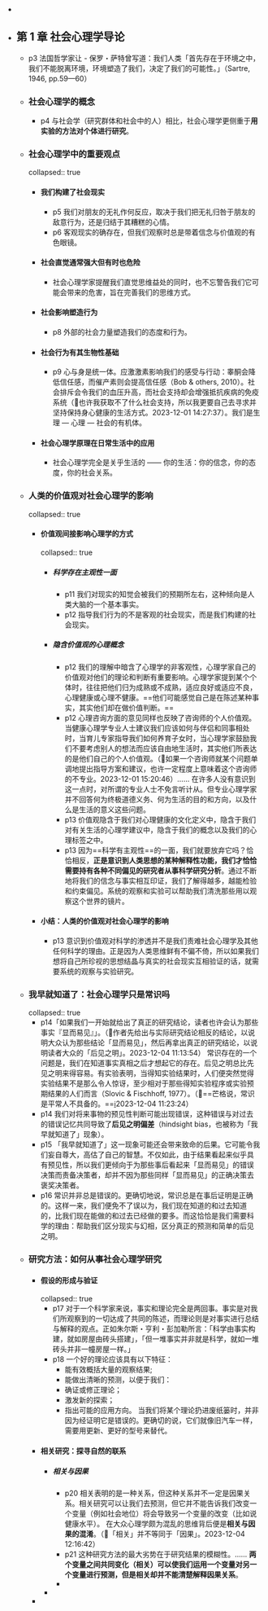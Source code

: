 -
- ## 第 1 章 社会心理学导论
	- p3 法国哲学家让 - 保罗・萨特曾写道：我们人类「首先存在于环境之中，我们不能脱离环境，环境塑造了我们，决定了我们的可能性。」（Sartre, 1946, pp.59—60）
	- ### 社会心理学的概念
		- p4 与社会学（研究群体和社会中的人）相比，社会心理学更侧重于**用实验的方法对个体进行研究**。
	- ### 社会心理学中的重要观点
	  collapsed:: true
		- #### 我们构建了社会现实
			- p5 我们对朋友的无礼作何反应，取决于我们把无礼归咎于朋友的敌意行为，还是归结于其糟糕的心情。
			- p6 客观现实的确存在，但我们观察时总是带着信念与价值观的有色眼镜。
		- #### 社会直觉通常强大但有时也危险
			- 社会心理学家提醒我们直觉思维益处的同时，也不忘警告我们它可能会带来的危害，旨在完善我们的思维方式。
		- #### 社会影响塑造行为
			- p8 外部的社会力量塑造我们的态度和行为。
		- #### 社会行为有其生物性基础
			- p9 心与身是统一体。应激激素影响我们的感受与行动：睾酮会降低信任感，而催产素则会提高信任感（Bob & others, 2010）。社会排斥会令我们的血压升高，而社会支持却会增强抵抗疾病的免疫系统（🤔也许我获取不了什么社会支持，所以我更要自己去寻求并坚持保持身心健康的生活方式。2023-12-01 14:27:37）。我们是生理 — 心理 — 社会的有机体。
		- #### 社会心理学原理在日常生活中的应用
			- 社会心理学完全是关乎生活的 —— 你的生活：你的信念，你的态度，你的社会关系。
	- ### 人类的价值观对社会心理学的影响
	  collapsed:: true
		- #### 价值观间接影响心理学的方式
		  collapsed:: true
			- ##### 科学存在主观性一面
				- p11 我们对现实的知觉会被我们的预期所左右，这种倾向是人类大脑的一个基本事实。
				- p12 指导我们行为的不是客观的社会现实，而是我们构建的社会现实。
			- ##### 隐含价值观的心理概念
				- p12 我们的理解中暗含了心理学的非客观性，心理学家自己的价值观对他们的理论和判断有重要影响。心理学家提到某个个体时，往往把他们归为成熟或不成熟，适应良好或适应不良，心理健康或心理不健康。==他们可能感觉自己是在陈述某种事实，其实他们却在做价值判断。==
				- p12 心理咨询方面的意见同样也反映了咨询师的个人价值观。当健康心理学专业人士建议我们应该如何与伴侣和同事相处时，当育儿专家指导我们如何养育子女时，当心理学家鼓励我们不要考虑别人的想法而应该自由地生活时，其实他们所表达的是他们自己的个人价值观。（🤔如果一个咨询师就某个问题单调地提出指导方案和建议，也许一定程度上意味着这个咨询师的不专业。2023-12-01 15:20:46）…… 在许多人没有意识到这一点时，对所谓的专业人士不免言听计从。但专业心理学家并不回答何为终极道德义务、何为生活的目的和方向，以及什么是生活的意义这些问题。
				- p13 价值观隐含于我们对心理健康的文化定义中，隐含于我们对有关生活的心理学建议中，隐含于我们的概念以及我们的心理标签之中。
				- p13 因为==科学有主观性==的一面，我们就要放弃它吗？恰恰相反，**正是意识到人类思想的某种解释性功能，我们才恰恰需要持有各种不同偏见的研究者从事科学研究分析**。通过不断地将我们的信念与事实相互印证，我们了解得越多，越能检验和约束偏见。系统的观察和实验可以帮助我们清洗那些用以观察这个世界的镜片。
		- #### 小结：人类的价值观对社会心理学的影响
			- p13 意识到价值观对科学的渗透并不是我们责难社会心理学及其他任何科学的理由。正是因为人类思维鲜有不偏不倚，所以如果我们想将自己所珍视的思想结晶与真实的社会现实互相验证的话，就需要系统的观察与实验研究。
	- ### 我早就知道了：社会心理学只是常识吗
	  collapsed:: true
		- p14「如果我们一开始就给出了真正的研究结论，读者也许会认为那些事实『显而易见』」。（🤔作者先给出与实际研究结论相反的结论，以说明大众认为那些结论「显而易见」，然后再拿出真正的研究结论，以说明读者大众的「后见之明」。2023-12-04 11:13:54）
		  常识存在的一个问题是，我们在知道事实真相之后才想起它的存在。后见之明总比先见之明来得容易。有实验表明，当得知实验结果时，人们便突然觉得实验结果不是那么令人惊讶，至少相对于那些得知实验程序或实验预期结果的人们而言（Slovic & Fischhoff, 1977）。（🤔==芒格说，常识是平常人不具备的。==[ℹ️](((65601c10-7992-4516-8a98-d5dfe1fca567)))2023-12-04 11:23:24）
		- p14 我们对将来事物的预见性判断可能出现错误，这种错误与对过去的错误记忆共同导致了**后见之明偏差**（hindsight bias，也被称为「我早就知道了」现象）。
		- p15 「我早就知道了」这一现象可能还会带来致命的后果。它可能令我们妄自尊大，高估了自己的智慧。不仅如此，由于结果看起来似乎具有预见性，所以我们更倾向于为那些事后看起来「显而易见」的错误决策而责备决策者，却并不因为那些同样「显而易见」的正确决策去褒奖决策者。
		- p16 常识并非总是错误的。更确切地说，常识总是在事后证明是正确的。这样一来，我们便免不了误以为，我们现在知道的和过去知道的，比我们现在能做的和过去已经做的要多。而这恰恰是我们需要科学的理由：帮助我们区分现实与幻相，区分真正的预测和简单的后见之明。
	- ### 研究方法：如何从事社会心理学研究
		- #### 假设的形成与验证
		  collapsed:: true
			- p17 对于一个科学家来说，事实和理论完全是两回事。事实是对我们所观察到的一切达成了共同的陈述，而理论则是对事实进行总结与解释的观点。正如朱尔斯・亨利・彭加勒所言：「科学由事实构建，就如房屋由砖头搭建」，「但一堆事实并非就是科学，就如一堆砖头并非一幢房屋一样。」
			- p18 一个好的理论应该具有以下特征：
			  * 能有效概括大量的观察结果;
			  * 能做出清晰的预测，以便于我们：
			   * 确证或修正理论；
			   * 激发新的探索；
			   * 指出可能的应用方向。
			  当我们将某个理论扔进废纸篓时，并非因为经证明它是错误的。更确切的说，它们就像旧汽车一样，需要用更新、更好的型号来替代。
		- #### 相关研究：探寻自然的联系
			- ##### 相关与因果
				- p20 相关表明的是一种关系，但这种关系并不一定是因果关系。相关研究可以让我们去预测，但它并不能告诉我们改变一个变量（例如社会地位）将会导致另一个变量的改变（比如说健康水平）。
				  在大众心理学颇为混乱的思维背后便是**相关与因果的混淆**。（🤔「相关」并不等同于「因果」。2023-12-04 12:16:42）
				- p21 这种研究方法的最大劣势在于研究结果的模糊性。…… **两个变量之间共同变化（相关）可以使我们运用一个变量对另一个变量进行预测，但是相关却并不能清楚解释因果关系**。
				-
			-
		-